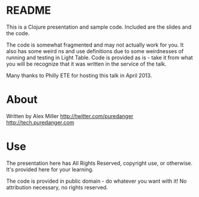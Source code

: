 # README

This is a Clojure presentation and sample code. Included are the slides and the code.

The code is somewhat fragmented and may not actually work for you. It also has some weird
ns and use definitions due to some weirdnesses of running and testing in Light Table. Code
is provided as is - take it from what you will be recognize that it was written in the 
service of the talk.

Many thanks to Philly ETE for hosting this talk in April 2013.

# About

Written by Alex Miller
http://twitter.com/puredanger
http://tech.puredanger.com

# Use

The presentation here has All Rights Reserved, copyright use, or otherwise. It's provided here for your learning.

The code is provided in public domain - do whatever you want with it! No attribution necessary, no rights reserved.
